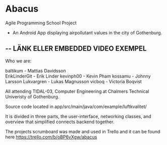 # Abacus
Agile Programming School Project

- An Android App displaying airpollutant values in the city of Gothenburg.

--
LÄNK ELLER EMBEDDED VIDEO EXEMPEL
--

Who we are:

baltikum - Mattias Davidsson<br>
ErikLinderGit - Erik Linder
kevinph00 - Kevin Pham
kossamu - Johnny Larsson
Lukvargren - Lukas Magnusson
vicboq - Victoria Boqvist

All attending TIDAL-03, Computer Engineering at Chalmers Technical Univeristy of Gothenburg.

Source code located in app/src/main/java/com/example/luftkvalitet/

It is divided in three parts, the user-interface, networking classes, and overview that simplified connects backend together.

The projects scrumboard was made and used in Trello and it can be found here https://trello.com/b/oBP6vXgw/abacus


